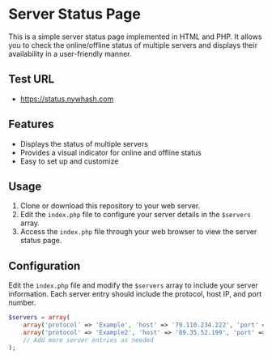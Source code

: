 # Server Status Page

This is a simple server status page implemented in HTML and PHP. It allows you to check the online/offline status of multiple servers and displays their availability in a user-friendly manner.

## Test URL

- https://status.nywhash.com

## Features

- Displays the status of multiple servers
- Provides a visual indicator for online and offline status
- Easy to set up and customize

## Usage

1. Clone or download this repository to your web server.
2. Edit the `index.php` file to configure your server details in the `$servers` array.
3. Access the `index.php` file through your web browser to view the server status page.

## Configuration

Edit the `index.php` file and modify the `$servers` array to include your server information. Each server entry should include the protocol, host IP, and port number.

```php
$servers = array(
    array('protocol' => 'Example', 'host' => '79.110.234.222', 'port' => 25565),
    array('protocol' => 'Example2', 'host' => '89.35.52.199', 'port' => 25565),
    // Add more server entries as needed
);
